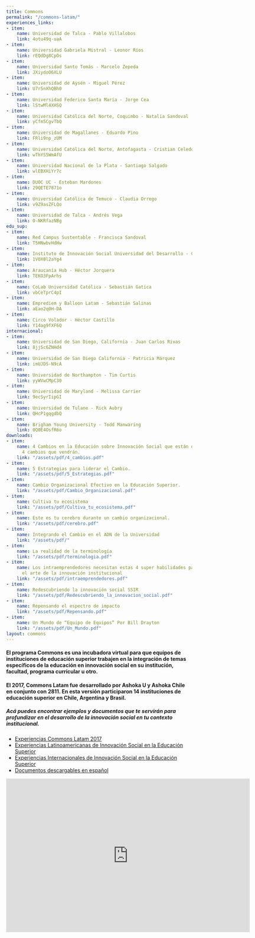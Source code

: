 ```yaml
---
title: Commons
permalink: "/commons-latam/"
experiences_links:
- item:
    name: Universidad de Talca - Pablo Villalobos
    link: 4otu49q-uaA
- item:
    name: Universidad Gabriela Mistral - Leonor Ríos
    link: rEQdDg8CpOs
- item:
    name: Universidad Santo Tomás - Marcelo Zepeda
    link: JXiydoO6XLU
- item:
    name: Universidad de Aysén - Miguel Pérez
    link: U7r5nXhQBh0
- item:
    name: Universidad Federico Santa María - Jorge Cea
    link: lStwMl4XHSQ
- item:
    name: Universidad Católica del Norte, Coquimbo - Natalia Sandoval
    link: yCfm5CgvTbQ
- item:
    name: Universidad de Magallanes - Eduardo Pino
    link: FRli9np_zUM
- item:
    name: Universidad Católica del Norte, Antofagasta - Cristian Celedón
    link: wThYS5WmAfU
- item:
    name: Universidad Nacional de la Plata - Santiago Salgado
    link: wlEBXHiYr7c
- item:
    name: DUOC UC - Esteban Mardones
    link: 29QETE7871o
- item:
    name: Universidad Católica de Temuco - Claudia Orrego
    link: v9Z9asZFLQo
- item:
    name: Universidad de Talca - Andrés Vega
    link: O-NKRfazNBg
edu_sup:
- item:
    name: Red Campus Sustentable - Francisca Sandoval
    link: T5HNwbvHdHw
- item:
    name: Instituto de Innovación Social Universidad del Desarrollo - Cristián Figueroa
    link: 1VOX0l2aYg4
- item:
    name: Araucanía Hub - Héctor Jorquera
    link: TEKO3FpArhs
- item:
    name: CoLab Universidad Católica - Sebastián Gatica
    link: vbCeTprC4pI
- item:
    name: Emprediem y Balloon Latam - Sebastián Salinas
    link: aEao2q0H-DA
- item:
    name: Circo Volador - Héctor Castillo
    link: Y14ag9fXF6Q
internacional:
- item:
    name: Universidad de San Diego, California - Juan Carlos Rivas
    link: 8jjSc6ZNHd4
- item:
    name: Universidad de San Diego California - Patricia Márquez
    link: imUJDS-N9cA
- item:
    name: Universidad de Northampton - Tim Curtis
    link: yyWVwCMpC30
- item:
    name: Universidad de Maryland - Melissa Carrier
    link: 9ecSyrIipGI
- item:
    name: Universidad de Tulane - Rick Aubry
    link: QHcP1gqgdbQ
- item:
    name: Brigham Young University - Todd Manwaring
    link: 0Q0E4OsfR6o
downloads:
- item:
    name: 4 Cambios en la Educación sobre Innovación Social que están ocurriendo y
      4 cambios que vendrán.
    link: "/assets/pdf/4_cambios.pdf"
- item:
    name: 5 Estrategias para liderar el Cambio.
    link: "/assets/pdf/5_Estrategias.pdf"
- item:
    name: Cambio Organizacional Efectivo en la Educación Superior.
    link: "/assets/pdf/Cambio_Organizacional.pdf"
- item:
    name: Cultiva tu ecosistema
    link: "/assets/pdf/Cultiva_tu_ecosistema.pdf"
- item:
    name: Este es tu cerebro durante un cambio organizacional.
    link: "/assets/pdf/cerebro.pdf"
- item:
    name: Integrando el Cambio en el ADN de la Universidad
    link: "/assets/pdf/"
- item:
    name: La realidad de la terminología
    link: "/assets/pdf/terminologia.pdf"
- item:
    name: Los intraemprendedores necesitan estas 4 super habilidades para dominar
      el arte de la innovación institucional
    link: "/assets/pdf/intraemprendedores.pdf"
- item:
    name: Redescubriendo la innovación social SSIR
    link: "/assets/pdf/Redescubriendo_la_innovacion_social.pdf"
- item:
    name: Repensando el espectro de impacto
    link: "/assets/pdf/Repensando.pdf"
- item:
    name: Un Mundo de “Equipo de Equipos” Por Bill Drayton
    link: "/assets/pdf/Un_Mundo.pdf"
layout: commons
---
```


#### El programa Commons es una incubadora virtual para que equipos de instituciones de educación superior trabajen en la integración de temas específicos de la educación en innovación social en su institución, facultad, programa curricular u otro. 

#### El 2017, Commons Latam fue desarrollado por Ashoka U y Ashoka Chile en conjunto con 2811. En esta versión participaron 14 instituciones de educación superior en Chile, Argentina y Brasil. 

##### Acá puedes encontrar ejemplos y documentos que te servirán para profundizar en el desarrollo de la innovación social en tu contexto institucional.

<ul>
 <a href="#experiencias"><li>Experiencias Commons Latam 2017</li></a>
 <a href="#latinoamericanas"><li>Experiencias Latinoamericanas de Innovación Social en la Educación Superior</li></a>
 <a href="#internacionales"><li>Experiencias Internacionales de Innovación Social en la Educación Superior</li></a>
 <a href="#descargables"><li>Documentos descargables en español</li></a>
</ul>

<div id="divider"></div>

<iframe width="660" height="415" src="https://www.youtube.com/embed/B2SpDSh7iMk?rel=0" frameborder="0" allow="autoplay; encrypted-media" allowfullscreen></iframe>

